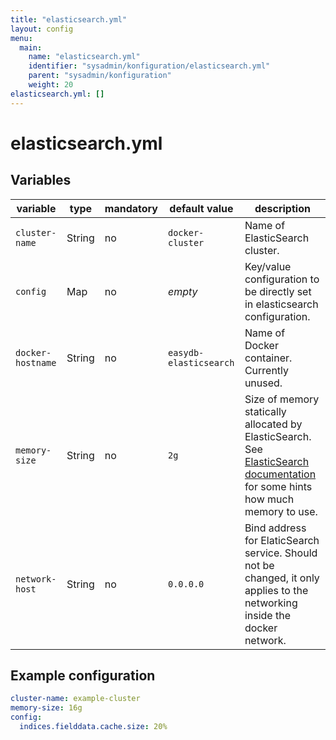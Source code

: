 ```yaml
---
title: "elasticsearch.yml"
layout: config
menu:
  main:
    name: "elasticsearch.yml"
    identifier: "sysadmin/konfiguration/elasticsearch.yml"
    parent: "sysadmin/konfiguration"
    weight: 20
elasticsearch.yml: []
---
```

# elasticsearch.yml

## Variables

| variable                                           | type          | mandatory | default value | description |
|---|---|---|--|---|
|`cluster-name`                                      | String        | no        | `docker-cluster` | Name of ElasticSearch cluster. |
|`config`                                            | Map           | no        | _empty_       | Key/value configuration to be directly set in elasticsearch configuration. |
|`docker-hostname`                                   | String        | no        | `easydb-elasticsearch` | Name of Docker container. Currently unused. |
|`memory-size`                                       | String        | no        | `2g`          | Size of memory statically allocated by ElasticSearch. See [ElasticSearch documentation](https://www.elastic.co/guide/en/elasticsearch/reference/5.6/heap-size.html) for some hints how much memory to use. |
|`network-host`                                      | String        | no        | `0.0.0.0`     | Bind address for ElaticSearch service. Should not be changed, it only applies to the networking inside the docker network. |

## Example configuration

```yaml
cluster-name: example-cluster
memory-size: 16g
config:
  indices.fielddata.cache.size: 20%
```
